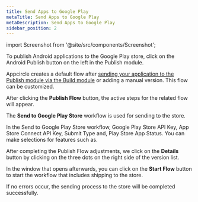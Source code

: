 ```yaml
---
title: Send Apps to Google Play 
metaTitle: Send Apps to Google Play
metaDescription: Send Apps to Google Play
sidebar_position: 2
---
```


import Screenshot from '@site/src/components/Screenshot';


To publish Android applications to the Google Play store, click on the Android Publish button on the left in the Publish module.

<Screenshot url='https://cdn.appcircle.io/docs/assets/publish-leftbar-android.png' />

Appcircle creates a default flow after [sending your application to the Publish module via the Build module](/publish-module) or adding a manual version. This flow can be customized.

<Screenshot url='https://cdn.appcircle.io/docs/assets/publish-android-flow.png' />

After clicking the **Publish Flow** button, the active steps for the related flow will appear.

<Screenshot url='https://cdn.appcircle.io/docs/assets/publish-flow-android-1.png' />

The **Send to Google Play Store** workflow is used for sending to the store.

<Screenshot url='https://cdn.appcircle.io/docs/assets/publish-flow-android-in.png' />

In the Send to Google Play Store workflow, Google Play Store API Key, App Store Connect API Key, Submit Type and, Play Store App Status. You can make selections for features such as.

<Screenshot url='https://cdn.appcircle.io/docs/assets/publish-android-flow-details.png' />

After completing the Publish Flow adjustments, we click on the **Details** button by clicking on the three dots on the right side of the version list.

<Screenshot url='https://cdn.appcircle.io/docs/assets/publish-details-android-modal.png' />

In the window that opens afterwards, you can click on the **Start Flow** button to start the workflow that includes shipping to the store.

<Screenshot url='https://cdn.appcircle.io/docs/assets/publish-run-android.png' />

If no errors occur, the sending process to the store will be completed successfully.

<Screenshot url='https://cdn.appcircle.io/docs/assets/publish-send-android-success.png' />
